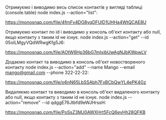 Отримуємо і виводимо весь список контактів у вигляді таблиці (console.table)
node index.js --action="list":

https://monosnap.com/file/4fmFv4DG8yqDFUlD1UHHa4WtQCAE8U

Отримуємо контакт по id і виводимо у консоль об'єкт контакту або null, якщо контакту з таким id не існує.
node index.js --action="get" --id 05olLMgyVQdWRwgKfg5J6:

https://monosnap.com/file/AOtW6Hp36bG7mlxibUwAgNJbKWpwLV

Додаємо контакт та виводимо в консоль об'єкт новоствореного контакту
node index.js --action="add" --name Mango --email mango@gmail.com --phone 322-22-22:

https://monosnap.com/file/o6nN65LbSSAbh7FxBCbQwYL4ePK4Gz

Видаляємо контакт та виводимо в консоль об'єкт видаленого контакту або null, якщо контакту з таким id не існує.
node index.js --action="remove" --id qdggE76Jtbfd9eWJHrssH:

https://monosnap.com/file/PoSsZ3MJ0AWXHrt5FcQ6evHh28QFKB
